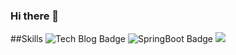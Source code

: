 ### Hi there 👋

<!--
**born-A/born-A** is a ✨ _special_ ✨ repository because its `README.md` (this file) appears on your GitHub profile.

Here are some ideas to get you started:

- 🔭 I’m currently working on ...
- 🌱 I’m currently learning ...
- 👯 I’m looking to collaborate on ...
- 🤔 I’m looking for help with ...
- 💬 Ask me about ...
- 📫 How to reach me: ...
- 😄 Pronouns: ...
- ⚡ Fun fact: ...
-->
##Skills
![Tech Blog Badge](http://img.shields.io/badge/-Tech%20blog-black?style=flat-square&logo=github&)
![SpringBoot Badge](https://img.shields.io/badge/SpringBoot-#6DB33F?style=for-the-badge&logo=springboot&logoColor=white")
   <img src="https://img.shields.io/badge/React-61DAFB?style=flat&logo=React&logoColor=white"/>
